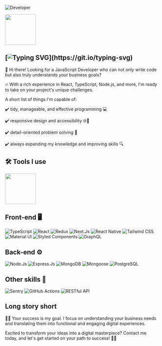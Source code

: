 ![Developer](https://github.com/LevyyTech/LevyyTech/assets/128682730/93b42023-a752-4a2a-9699-1e03d626bbc5)

<div id="header" align="Left">
  <img src="https://media.giphy.com/media/Y4ak9Ki2GZCbJxAnJD/giphy.gif" width="100"/>
</div>

##  [![Typing SVG](https://readme-typing-svg.demolab.com?font=Roboto&size=40&pause=1000&color=277DB3&vCenter=true&width=435&lines=Hi+there!)](https://git.io/typing-svg)
🚀 Hi there! Looking for a JavaScript Developer who can not only write code but also truly understands your business goals?

🔥 With a rich experience in React, TypeScript, Node.js, and more, I'm ready to take on your project's unique challenges.

A short list of things I'm capable of:

✔️ tidy, manageable, and effective programming 💻

✔️ responsive design and accessibility 🌐📱

✔️ detail-oriented problem solving 🔧

✔️ always expanding my knowledge and improving skills 🔍


## 🛠️ Tools I use
<div id="header" align="Left">
  <img src="https://media.giphy.com/media/ZgTR3UQ9XAWDvqy9jv/giphy.gif" width="100"/>
</div>

 ## Front-end 🖥️
 
![TypeScript](https://img.shields.io/badge/-TypeScript-007ACC?style=flat-square&logo=typescript&logoColor=white)
![React](https://img.shields.io/badge/-React-61DAFB?style=flat-square&logo=react&logoColor=white)
![Redux](https://img.shields.io/badge/-Redux-764ABC?style=flat-square&logo=redux&logoColor=white)
![Next.Js](https://img.shields.io/badge/-Next.Js-000000?style=flat-square&logo=next.js&logoColor=white)
![React Native](https://img.shields.io/badge/-React%20Native-61DAFB?style=flat-square&logo=react&logoColor=white)
![Tailwind CSS](https://img.shields.io/badge/-Tailwind%20CSS-38B2AC?style=flat-square&logo=tailwind-css&logoColor=white)
![Material UI](https://img.shields.io/badge/-Material%20UI-0081CB?style=flat-square&logo=material-ui&logoColor=white)
![Styled Components](https://img.shields.io/badge/-Styled%20Components-DB7093?style=flat-square&logo=styled-components&logoColor=white)
![GraphQL](https://img.shields.io/badge/-GraphQL-E10098?style=flat-square&logo=graphql&logoColor=white)

## Back-end ⚙️

![Node.Js](https://img.shields.io/badge/-Node.Js-339933?style=flat-square&logo=node.js&logoColor=white)
![Express.Js](https://img.shields.io/badge/-Express.Js-000000?style=flat-square&logo=express&logoColor=white)
![MongoDB](https://img.shields.io/badge/-MongoDB-47A248?style=flat-square&logo=mongodb&logoColor=white)
![Mongoose](https://img.shields.io/badge/-Mongoose-880000?style=flat-square&logo=mongoose&logoColor=white)
![PostgreSQL](https://img.shields.io/badge/-PostgreSQL-336791?style=flat-square&logo=postgresql&logoColor=white)

## Other skills 🔧
![Sentry](https://img.shields.io/badge/-Sentry-FB4226?style=flat-square&logo=sentry&logoColor=white)
![GitHub Actions](https://img.shields.io/badge/-GitHub%20Actions-2088FF?style=flat-square&logo=github-actions&logoColor=white)
![RESTful API](https://img.shields.io/badge/-RESTful%20API-FF6600?style=flat-square&logo=rest&logoColor=white)

## Long story short
👨‍💻 Your success is my goal. I focus on understanding your business needs and translating them into functional and engaging digital experiences.

Excited to transform your ideas into a digital masterpiece? Contact me today, and let's get started on your path to success! 🌟✨
